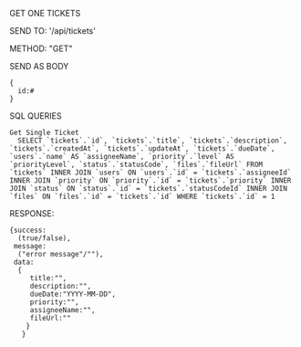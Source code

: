 GET ONE TICKETS

  SEND TO:
    '/api/tickets'
    
  METHOD:
    "GET"
    
  SEND AS BODY
  
    {
      id:#
    }
  
  
  SQL QUERIES
  
    Get Single Ticket
      SELECT `tickets`.`id`, `tickets`.`title`, `tickets`.`description`, `tickets`.`createdAt`, `tickets`.`updateAt`, `tickets`.`dueDate`, `users`.`name` AS `assigneeName`, `priority`.`level` AS `priorityLevel`, `status`.`statusCode`, `files`.`fileUrl` FROM `tickets` INNER JOIN `users` ON `users`.`id` = `tickets`.`assigneeId` INNER JOIN `priority` ON `priority`.`id` = `tickets`.`priority` INNER JOIN `status` ON `status`.`id` = `tickets`.`statusCodeId` INNER JOIN `files` ON `files`.`id` = `tickets`.`id` WHERE `tickets`.`id` = 1




    
  RESPONSE:
  
    {success: 
      (true/false), 
     message: 
      ("error message"/""), 
     data:
      {
         title:"",
         description:"",
         dueDate:"YYYY-MM-DD",
         priority:"",
         assigneeName:"",
         fileUrl:""
        } 
       }
